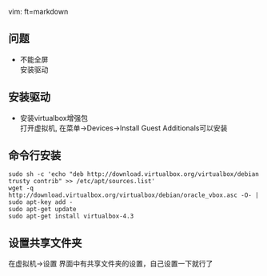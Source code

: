   vim: ft=markdown

## 问题
* 不能全屏  
安装驱动

## 安装驱动

* 安装virtualbox增强包  
打开虚拟机, 在菜单->Devices->Install Guest Additionals可以安装

## 命令行安装

    sudo sh -c 'echo "deb http://download.virtualbox.org/virtualbox/debian trusty contrib" >> /etc/apt/sources.list'
    wget -q http://download.virtualbox.org/virtualbox/debian/oracle_vbox.asc -O- | sudo apt-key add -
    sudo apt-get update
    sudo apt-get install virtualbox-4.3
## 设置共享文件夹
在虚拟机->设置 界面中有共享文件夹的设置，自己设置一下就行了